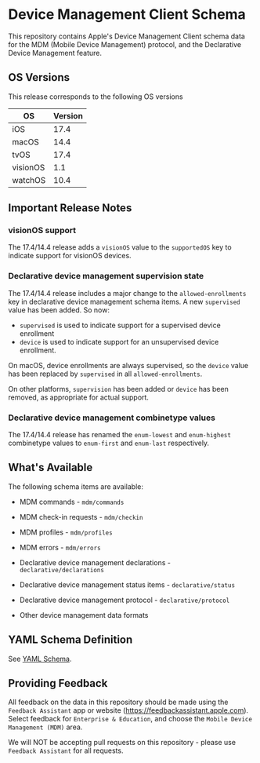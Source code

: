 # Device Management Client Schema

This repository contains Apple's Device Management Client schema data for the MDM (Mobile Device Management) protocol, and the Declarative Device Management feature.

## OS Versions

This release corresponds to the following OS versions

| OS       | Version |
|----------|---------|
| iOS      | 17.4    |
| macOS    | 14.4    |
| tvOS     | 17.4    |
| visionOS |  1.1    |
| watchOS  | 10.4    |

## Important Release Notes

### visionOS support

The 17.4/14.4 release adds a `visionOS` value to the `supportedOS` key to indicate support for visionOS devices.

### Declarative device management supervision state

The 17.4/14.4 release includes a major change to the `allowed-enrollments` key in declarative device management schema items. A new `supervised` value has been added. So now:

* `supervised` is used to indicate support for a supervised device enrollment
* `device` is used to indicate support for an unsupervised device enrollment.

On macOS, device enrollments are always supervised, so the `device` value has been replaced by `supervised` in all `allowed-enrollments`.

On other platforms, `supervision` has been added or `device` has been removed, as appropriate for actual support.

### Declarative device management combinetype values

The 17.4/14.4 release has renamed the `enum-lowest` and `enum-highest` combinetype values to `enum-first` and `enum-last` respectively.

## What's Available

The following schema items are available:

* MDM commands - `mdm/commands`
* MDM check-in requests - `mdm/checkin`
* MDM profiles - `mdm/profiles`
* MDM errors - `mdm/errors`

* Declarative device management declarations - `declarative/declarations`
* Declarative device management status items - `declarative/status`
* Declarative device management protocol - `declarative/protocol`

* Other device management data formats

## YAML Schema Definition

See [YAML Schema](docs/schema.md).

## Providing Feedback

All feedback on the data in this repository should be made using the `Feedback Assistant` app or website (https://feedbackassistant.apple.com). Select feedback for `Enterprise & Education`, and choose the `Mobile Device Management (MDM)` area.

We will NOT be accepting pull requests on this repository - please use `Feedback Assistant` for all requests.
